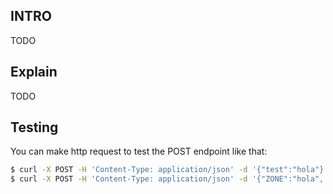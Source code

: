 ## INTRO
TODO

## Explain
TODO

## Testing
You can make http request to test the POST endpoint like that:

```bash
$ curl -X POST -H 'Content-Type: application/json' -d '{"test":"hola"}' localhost:8080/create
$ curl -X POST -H 'Content-Type: application/json' -d '{"ZONE":"hola", "application":"test", "environment":"pre", "component":"dani", "pv":"mi_pv"}' localhost:8080/create
```
